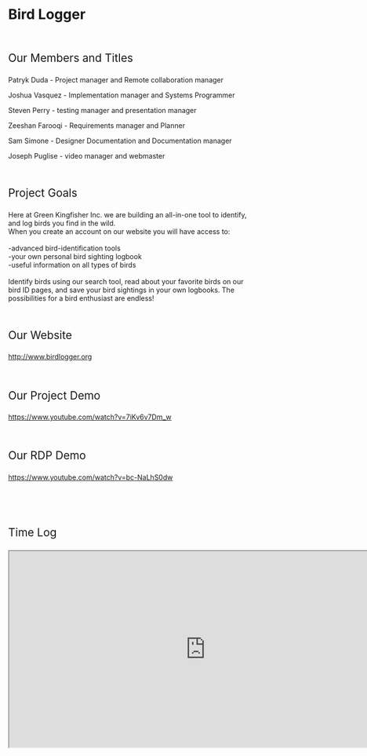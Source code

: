 
<html>
  <body>
    <h1>Bird Logger</h1>
	<br>
    <p style="font-size:160%;">Our Members and Titles</p>
    <p>Patryk Duda - Project manager and Remote collaboration manager</p>
    <p>Joshua Vasquez - Implementation manager and Systems Programmer</p>
    <p>Steven Perry - testing manager and presentation manager</p>
    <p>Zeeshan Farooqi - Requirements manager and Planner </p>
    <p>Sam Simone - Designer Documentation and Documentation manager</p>
    <p>Joseph Puglise - video manager and webmaster</p>
	<br>
	<p style="font-size:160%;">Project Goals</p>
	<p>Here at Green Kingfisher Inc. we are building an all-in-one tool to identify, and log birds you find in the wild. <br>
When you create an account on our website you will have access to:<br><br>
-advanced bird-identification tools<br>
-your own personal bird sighting logbook<br>
-useful information on all types of birds<br><br>
Identify birds using our search tool, read about your favorite birds on our bird ID pages, and save your bird sightings in your own logbooks. The possibilities for a bird enthusiast are endless!<br>
</p>
	<br>
	<p style="font-size:160%;">Our Website</p>
	<a href="http://www.birdlogger.org">http://www.birdlogger.org</a>
	<br>
	<br>
	<br>
	<p style="font-size:160%;">Our Project Demo</p>
	<a href="https://www.youtube.com/watch?v=7iKv6v7Dm_w">https://www.youtube.com/watch?v=7iKv6v7Dm_w</a>
	<br>
	<br>
	<br>
	<p style="font-size:160%;">Our RDP Demo</p>
	<a href="https://www.youtube.com/watch?v=bc-NaLhS0dw">https://www.youtube.com/watch?v=bc-NaLhS0dw</a>
	<br>
	<br>
	<br>
	<br>
	<br>
	<p style="font-size:160%;">Time Log</p>
	<iframe src="https://docs.google.com/spreadsheets/d/e/2PACX-1vTUCq9R_24fv3nyZ05ca6T2dSRevAmCqlJ1QhUCQOcynAAtPueSZrWyTDJuMHW8F-cfkEcbxvBsfptG/pubhtml?widget=true&amp;headers=false" width="800" height="400"></iframe>
  </body>
</html>
